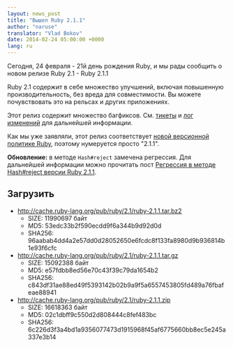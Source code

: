 ```yaml
---
layout: news_post
title: "Вышел Ruby 2.1.1"
author: "naruse"
translator: "Vlad Bokov"
date: 2014-02-24 05:00:00 +0000
lang: ru
---
```


Сегодня, 24 февраля - 21й день рождения Ruby, и мы рады сообщить о новом релизе Ruby 2.1 - Ruby 2.1.1

Ruby 2.1 содержит в себе множество улучшений, включая повышенную производительность,
без вреда для совместимости. Вы можете почувствовать это на рельсах и других приложениях.

Этот релиз содержит множество багфиксов.
См. [тикеты](https://bugs.ruby-lang.org/projects/ruby-21/issues?set_filter=1&amp;status_id=5)
и [лог изменений](http://svn.ruby-lang.org/repos/ruby/tags/v2_1_1/ChangeLog) для дальнейшей информации.

Как мы уже заявляли, этот релиз соответствует [новой версионной политике Ruby](https://www.ruby-lang.org/en/news/2013/12/21/semantic-versioning-after-2-1-0/),
поэтому нумеруется просто "2.1.1".

**Обновление:** в методе `Hash#reject` замечена регрессия. Для дальнейшей информации можно прочитать пост
[Регрессия в методе Hash#reject версии Ruby 2.1.1](https://www.ruby-lang.org/ru/news/2014/03/10/regression-of-hash-reject-in-ruby-2-1-1/).

## Загрузить

* <http://cache.ruby-lang.org/pub/ruby/2.1/ruby-2.1.1.tar.bz2>
  * SIZE:   11990697 байт
  * MD5:    53edc33b2f590ecdd9f6a344b9d92d0d
  * SHA256: 96aabab4dd4a2e57dd0d28052650e6fcdc8f133fa8980d9b936814b1e93f6cfc
* <http://cache.ruby-lang.org/pub/ruby/2.1/ruby-2.1.1.tar.gz>
  * SIZE:   15092388 байт
  * MD5:    e57fdbb8ed56e70c43f39c79da1654b2
  * SHA256: c843df31ae88ed49f5393142b02b9a9f5a6557453805fd489a76fbafeae88941
* <http://cache.ruby-lang.org/pub/ruby/2.1/ruby-2.1.1.zip>
  * SIZE:   16618363 байт
  * MD5:    02c1dbff9c550d2d808444c8fef483bc
  * SHA256: 6c226d3f3a4bd1a9356077473d1915968f45af6775660bb8ec5e245a337e3b14
